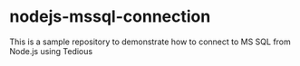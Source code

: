 # nodejs-mssql-connection
This is a sample repository to demonstrate how to connect to MS SQL from Node.js using Tedious
